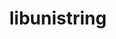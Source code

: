 ---
title: "libunistring"
layout: cache
categories: [package, v0.18.0]
meta: {"versions": ["0.9.10"], "compilers": ["gcc@=7.5.0"], "oss": ["ubuntu18.04"], "platforms": ["linux"], "targets": ["x86_64"], "stacks": ["build_systems", "e4s", "root"], "num_specs": 1, "num_specs_by_stack": {"root": 1, "build_systems": 1, "e4s": 1}}
spec_details: [{"hash": "bxv6vvrtpclzhme6glqtwdmblaodzyh2", "compiler": "gcc@=7.5.0", "versions": ["0.9.10"], "os": "ubuntu18.04", "platform": "linux", "target": "x86_64", "variants": [], "stacks": ["root", "build_systems", "e4s"], "size": "-", "tarball": "https://binaries.spack.io/v0.18.0/build_cache/linux-ubuntu18.04-x86_64/gcc-7.5.0/libunistring-0.9.10/linux-ubuntu18.04-x86_64-gcc-7.5.0-libunistring-0.9.10-bxv6vvrtpclzhme6glqtwdmblaodzyh2.spack"}]
---
